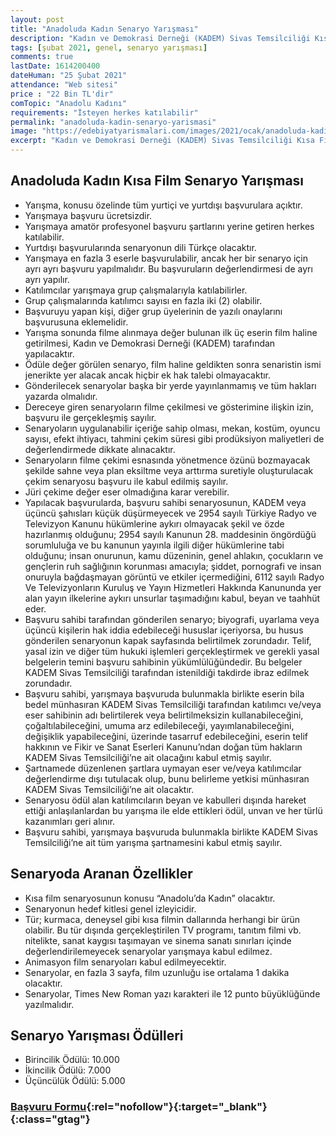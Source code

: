 ```yaml
---
layout: post
title: "Anadoluda Kadın Senaryo Yarışması"
description: "Kadın ve Demokrasi Derneği (KADEM) Sivas Temsilciliği Kısa Film Senaryo Yarışması düzenlenecektir"
tags: [şubat 2021, genel, senaryo yarışması]
comments: true
lastDate: 1614200400 
dateHuman: "25 Şubat 2021"
attendance: "Web sitesi"
price : "22 Bin TL'dir"
comTopic: "Anadolu Kadını"
requirements: "İsteyen herkes katılabilir"
permalink: "anadoluda-kadin-senaryo-yarismasi"
image: "https://edebiyatyarismalari.com/images/2021/ocak/anadoluda-kadin-kisa-film-senaryo-yarismasi.jpg"
excerpt: "Kadın ve Demokrasi Derneği (KADEM) Sivas Temsilciliği Kısa Film Senaryo Yarışması düzenlenecektir"
---
```


## Anadoluda Kadın Kısa Film Senaryo Yarışması
- Yarışma, konusu özelinde tüm yurtiçi ve yurtdışı başvurulara açıktır.
- Yarışmaya başvuru ücretsizdir.
- Yarışmaya amatör profesyonel başvuru şartlarını yerine getiren herkes katılabilir.
- Yurtdışı başvurularında senaryonun dili Türkçe olacaktır.
- Yarışmaya en fazla 3 eserle başvurulabilir, ancak her bir senaryo için ayrı ayrı başvuru yapılmalıdır. Bu başvuruların değerlendirmesi de ayrı ayrı yapılır.
- Katılımcılar yarışmaya grup çalışmalarıyla katılabilirler.
- Grup çalışmalarında katılımcı sayısı en fazla iki (2) olabilir.
- Başvuruyu yapan kişi, diğer grup üyelerinin de yazılı onaylarını başvurusuna eklemelidir.
- Yarışma sonunda filme alınmaya değer bulunan ilk üç eserin film haline getirilmesi, Kadın ve Demokrasi Derneği (KADEM) tarafından yapılacaktır.
- Ödüle değer görülen senaryo, film haline geldikten sonra senaristin ismi jenerikte yer alacak ancak hiçbir ek hak talebi olmayacaktır.
- Gönderilecek senaryolar başka bir yerde yayınlanmamış ve tüm hakları yazarda olmalıdır.
- Dereceye giren senaryoların filme çekilmesi ve gösterimine ilişkin izin, başvuru ile gerçekleşmiş sayılır.
- Senaryoların uygulanabilir içeriğe sahip olması, mekan, kostüm, oyuncu sayısı, efekt ihtiyacı, tahmini çekim süresi gibi prodüksiyon maliyetleri de değerlendirmede dikkate alınacaktır. 
- Senaryoların filme çekimi esnasında yönetmence özünü bozmayacak şekilde sahne veya plan eksiltme veya arttırma suretiyle oluşturulacak çekim senaryosu başvuru ile kabul edilmiş sayılır.
- Jüri çekime değer eser olmadığına karar verebilir.
- Yapılacak başvurularda, başvuru sahibi senaryosunun, KADEM veya üçüncü şahısları küçük düşürmeyecek ve 2954 sayılı Türkiye Radyo ve Televizyon Kanunu hükümlerine aykırı olmayacak şekil ve özde hazırlanmış olduğunu; 2954 sayılı Kanunun 28. maddesinin öngördüğü sorumluluğa ve bu kanunun yayınla ilgili diğer hükümlerine tabi olduğunu; insan onurunun, kamu düzeninin, genel ahlakın, çocukların ve gençlerin ruh sağlığının korunması amacıyla; şiddet, pornografi ve insan onuruyla bağdaşmayan görüntü ve etkiler içermediğini, 6112 sayılı Radyo Ve Televizyonların Kuruluş ve Yayın Hizmetleri Hakkında Kanununda yer alan yayın ilkelerine aykırı unsurlar taşımadığını kabul, beyan ve taahhüt eder.
- Başvuru sahibi tarafından gönderilen senaryo; biyografi, uyarlama veya üçüncü kişilerin hak iddia edebileceği hususlar içeriyorsa, bu husus gönderilen senaryonun kapak sayfasında belirtilmek zorundadır. Telif, yasal izin ve diğer tüm hukuki işlemleri gerçekleştirmek ve gerekli yasal belgelerin temini başvuru sahibinin yükümlülüğündedir. Bu belgeler KADEM Sivas Temsilciliği tarafından istenildiği takdirde ibraz edilmek zorundadır.
- Başvuru sahibi, yarışmaya başvuruda bulunmakla birlikte eserin bila bedel münhasıran KADEM Sivas Temsilciliği tarafından katılımcı ve/veya eser sahibinin adı belirtilerek veya belirtilmeksizin kullanabileceğini, çoğaltılabileceğini, umuma arz edilebileceği, yayımlanabileceğini, değişiklik yapabileceğini, üzerinde tasarruf edebileceğini, eserin telif hakkının ve Fikir ve Sanat Eserleri Kanunu’ndan doğan tüm hakların KADEM Sivas Temsilciliği’ne ait olacağını kabul etmiş sayılır.
- Şartnamede düzenlenen şartlara uymayan eser ve/veya katılımcılar değerlendirme dışı tutulacak olup, bunu belirleme yetkisi münhasıran KADEM Sivas Temsilciliği’ne ait olacaktır.
- Senaryosu ödül alan katılımcıların beyan ve kabulleri dışında hareket ettiği anlaşılanlardan bu yarışma ile elde ettikleri ödül, unvan ve her türlü kazanımları geri alınır.
- Başvuru sahibi, yarışmaya başvuruda bulunmakla birlikte KADEM Sivas Temsilciliği’ne ait tüm yarışma şartnamesini kabul etmiş sayılır.

## Senaryoda Aranan Özellikler
- Kısa film senaryosunun konusu “Anadolu’da Kadın” olacaktır.
- Senaryonun hedef kitlesi genel izleyicidir.
- Tür; kurmaca, deneysel gibi kısa filmin dallarında herhangi bir ürün olabilir. Bu tür dışında gerçekleştirilen TV programı, tanıtım filmi vb. nitelikte, sanat kaygısı taşımayan ve sinema sanatı sınırları içinde değerlendirilemeyecek senaryolar yarışmaya kabul edilmez.
- Animasyon film senaryoları kabul edilmeyecektir.
- Senaryolar, en fazla 3 sayfa, film uzunluğu ise ortalama 1 dakika olacaktır.
- Senaryolar, Times New Roman yazı karakteri ile 12 punto büyüklüğünde yazılmalıdır.

## Senaryo Yarışması Ödülleri
- Birincilik Ödülü: 10.000
- İkincilik Ödülü: 7.000
- Üçüncülük Ödülü: 5.000

### [Başvuru Formu](https://www.kademsanat.com/?ref=edebiyatyarismalari.com){:rel="nofollow"}{:target="_blank"}{:class="gtag"}